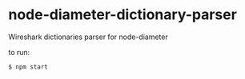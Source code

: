 # node-diameter-dictionary-parser

Wireshark dictionaries parser for node-diameter

to run:
````bash
$ npm start
````